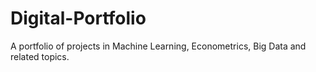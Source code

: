 # Digital-Portfolio
A portfolio of projects in Machine Learning, Econometrics, Big Data and related topics.
